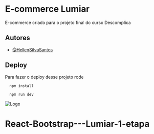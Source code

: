 # E-commerce Lumiar

E-commerce criado para o projeto final do curso Descomplica

## Autores

-   [@HellenSilvaSantos](https://github.com/HellenSilvaSantos)

## Deploy

Para fazer o deploy desse projeto rode

```bash
  npm install
```

```bash
  npm run dev
```

![Logo](https://upload.wikimedia.org/wikipedia/commons/3/3d/Logo_-_Descomplica.png)
# React-Bootstrap---Lumiar-1-etapa
